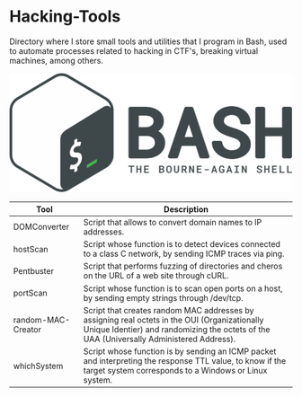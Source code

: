 # Hacking-Tools

Directory where I store small tools and utilities that I program in Bash, used to automate processes related to hacking in CTF's, breaking virtual machines, among others.

![CPTS-logo](./img/bash.png)  


| **Tool**           | **Description** |
|--------------------|-----------------|
| DOMConverter       | Script that allows to convert domain names to IP addresses. |
| hostScan           | Script whose function is to detect devices connected to a class C network, by sending ICMP traces via ping. |
| Pentbuster         | Script that performs fuzzing of directories and cheros on the URL of a web site through cURL. |
| portScan           | Script whose function is to scan open ports on a host, by sending empty strings through /dev/tcp. |
| random-MAC-Creator | Script that creates random MAC addresses by assigning real octets in the OUI (Organizationally Unique Identier) and randomizing the octets of the UAA (Universally Administered Address). |
| whichSystem        | Script whose function is by sending an ICMP packet and interpreting the response TTL value, to know if the target system corresponds to a Windows or Linux system. |
